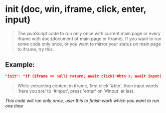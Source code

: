 # init (doc, win, iframe, click, enter, input)
>The javaScript code to run only once with current main page or every iframe with doc:(document of main page or iframe). If you want to run some code only once, or you want to mirror your status on main page to iframe, try this.

Example:
--
```JSON
"init": "if (iframe == null) return; await click('#btn'); await input('#input', 'here you are'); await enter('#input');"
```
>While extracting content in iframe, first click '#btn', then input words 'here you are' to '#input', press 'enter' on '#input' at last.

*This code will run only once, user this to finish work which you want to run one time*